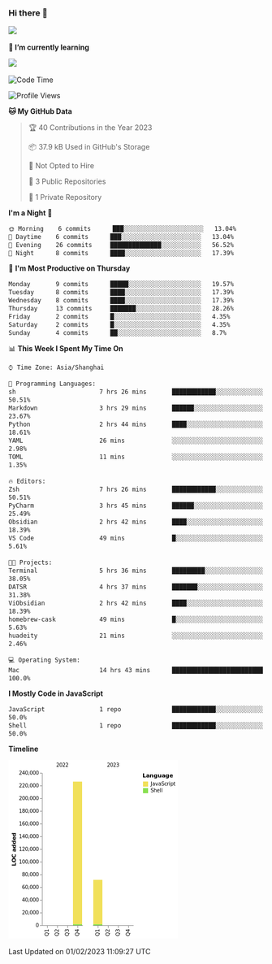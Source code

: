 ### Hi there 👋

<picture>
<source  
  srcset="https://github-readme-stats.vercel.app/api?username=HuaDeity&bg_color=1e1e2e&text_color=cdd6f4&icon_color=cba6f7&title_color=94e2d5&count_private=true&show_icons=true&hide_border=true"
  media="(prefers-color-scheme: dark)"
/>
<source
  srcset="https://github-readme-stats.vercel.app/api?username=HuaDeity&bg_color=eff1f5&text_color=4c4f69&icon_color=8839ef&title_color=179299&count_private=true&show_icons=true&hide_border=true"
  media="(prefers-color-scheme: light), (prefers-color-scheme: no-preference)"
/>
<img src="https://github-readme-stats.vercel.app/api?username=HuaDeity&
bg_color=eff1f5&text_color=4c4f69&icon_color=8839ef&title_color=179299&
count_private=true&show_icons=true&hide_border=true" />
</picture>

**🌱 I’m currently learning**

<picture>
  <source
    srcset="https://github-readme-tech-stack.vercel.app/api/cards?showBorder=false&lineCount=1&theme=catppuccin_mocha&line1=PyTorch,PyTorch,auto"
    media="(prefers-color-scheme: dark)"
  />
  <source
    srcset="https://github-readme-tech-stack.vercel.app/api/cards?showBorder=false&lineCount=1&theme=catppuccin_mocha&line1=PyTorch,PyTorch,auto"
    media="(prefers-color-scheme: light), (prefers-color-scheme: no-preference)"
  />
  <img src="hhttps://github-readme-tech-stack.vercel.app/api/cards?
  showBorder=false&lineCount=1&theme=catppuccin_mocha&line1=PyTorch,
  PyTorch,auto" />
</picture>


<!--START_SECTION:waka-->
![Code Time](http://img.shields.io/badge/Code%20Time-28%20hrs%2050%20mins-blue)

![Profile Views](http://img.shields.io/badge/Profile%20Views-2-blue)

**🐱 My GitHub Data** 

> 🏆 40 Contributions in the Year 2023
 > 
> 📦 37.9 kB Used in GitHub's Storage 
 > 
> 🚫 Not Opted to Hire
 > 
> 📜 3 Public Repositories 
 > 
> 🔑 1 Private Repository 
 > 
**I'm a Night 🦉** 

```text
🌞 Morning    6 commits      ███░░░░░░░░░░░░░░░░░░░░░░   13.04% 
🌆 Daytime    6 commits      ███░░░░░░░░░░░░░░░░░░░░░░   13.04% 
🌃 Evening    26 commits     ██████████████░░░░░░░░░░░   56.52% 
🌙 Night      8 commits      ████░░░░░░░░░░░░░░░░░░░░░   17.39%

```
📅 **I'm Most Productive on Thursday** 

```text
Monday       9 commits      █████░░░░░░░░░░░░░░░░░░░░   19.57% 
Tuesday      8 commits      ████░░░░░░░░░░░░░░░░░░░░░   17.39% 
Wednesday    8 commits      ████░░░░░░░░░░░░░░░░░░░░░   17.39% 
Thursday     13 commits     ███████░░░░░░░░░░░░░░░░░░   28.26% 
Friday       2 commits      █░░░░░░░░░░░░░░░░░░░░░░░░   4.35% 
Saturday     2 commits      █░░░░░░░░░░░░░░░░░░░░░░░░   4.35% 
Sunday       4 commits      ██░░░░░░░░░░░░░░░░░░░░░░░   8.7%

```


📊 **This Week I Spent My Time On** 

```text
⌚︎ Time Zone: Asia/Shanghai

💬 Programming Languages: 
sh                       7 hrs 26 mins       ████████████░░░░░░░░░░░░░   50.51% 
Markdown                 3 hrs 29 mins       ██████░░░░░░░░░░░░░░░░░░░   23.67% 
Python                   2 hrs 44 mins       ████░░░░░░░░░░░░░░░░░░░░░   18.61% 
YAML                     26 mins             ░░░░░░░░░░░░░░░░░░░░░░░░░   2.98% 
TOML                     11 mins             ░░░░░░░░░░░░░░░░░░░░░░░░░   1.35%

🔥 Editors: 
Zsh                      7 hrs 26 mins       ████████████░░░░░░░░░░░░░   50.51% 
PyCharm                  3 hrs 45 mins       ██████░░░░░░░░░░░░░░░░░░░   25.49% 
Obsidian                 2 hrs 42 mins       ████░░░░░░░░░░░░░░░░░░░░░   18.39% 
VS Code                  49 mins             █░░░░░░░░░░░░░░░░░░░░░░░░   5.61%

🐱‍💻 Projects: 
Terminal                 5 hrs 36 mins       █████████░░░░░░░░░░░░░░░░   38.05% 
DATSR                    4 hrs 37 mins       ███████░░░░░░░░░░░░░░░░░░   31.38% 
ViObsidian               2 hrs 42 mins       ████░░░░░░░░░░░░░░░░░░░░░   18.39% 
homebrew-cask            49 mins             █░░░░░░░░░░░░░░░░░░░░░░░░   5.63% 
huadeity                 21 mins             ░░░░░░░░░░░░░░░░░░░░░░░░░   2.46%

💻 Operating System: 
Mac                      14 hrs 43 mins      █████████████████████████   100.0%

```

**I Mostly Code in JavaScript** 

```text
JavaScript               1 repo              ████████████░░░░░░░░░░░░░   50.0% 
Shell                    1 repo              ████████████░░░░░░░░░░░░░   50.0%

```


**Timeline**

![Chart not found](https://raw.githubusercontent.com/HuaDeity/HuaDeity/main/charts/bar_graph.png) 

 Last Updated on 01/02/2023 11:09:27 UTC
<!--END_SECTION:waka-->

<!--
**HuaDeity/HuaDeity** is a ✨ _special_ ✨ repository because its `README.
md` (this file) appears on your GitHub profile.

Here are some ideas to get you started:

- 🔭 I’m currently working on ...
- 🌱 I’m currently learning ...
- 👯 I’m looking to collaborate on ...
- 🤔 I’m looking for help with ...
- 💬 Ask me about ...
- 📫 How to reach me: ...
- 😄 Pronouns: ...
- ⚡ Fun fact: ...
-->
